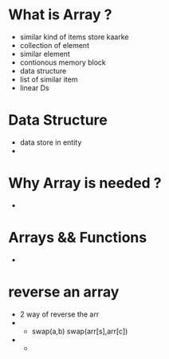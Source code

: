 # What is Array ?
- similar kind of items store kaarke
- collection of element
- similar element
- contionous memory block
- data structure
- list of similar item
- linear Ds

# Data Structure
- data store in entity 
- 

# Why Array is needed ?
- 

# Arrays && Functions
- 

# reverse an array
- 2 way of reverse the arr
- - swap(a,b) swap(arr[s],arr[c])
- -  